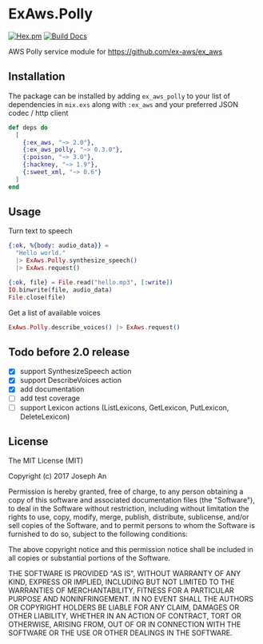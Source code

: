 # ExAws.Polly
[![Hex.pm](https://img.shields.io/hexpm/v/ex_aws_polly.svg)](https://hex.pm/packages/ex_aws_polly)
[![Build Docs](https://img.shields.io/badge/hexdocs-release-blue.svg)](https://hexdocs.pm/ex_aws_polly/ExAws.Polly.html)

AWS Polly service module for https://github.com/ex-aws/ex_aws

## Installation

The package can be installed by adding `ex_aws_polly` to your list of dependencies in `mix.exs`
along with `:ex_aws` and your preferred JSON codec / http client

```elixir
def deps do
  [
    {:ex_aws, "~> 2.0"},
    {:ex_aws_polly, "~> 0.3.0"},
    {:poison, "~> 3.0"},
    {:hackney, "~> 1.9"},
    {:sweet_xml, "~> 0.6"}
  ]
end
```

## Usage

Turn text to speech
```elixir
{:ok, %{body: audio_data}} =
  "Hello world."
  |> ExAws.Polly.synthesize_speech()
  |> ExAws.request()

{:ok, file} = File.read("hello.mp3", [:write])
IO.binwrite(file, audio_data)
File.close(file)
```

Get a list of available voices
```elixir
ExAws.Polly.describe_voices() |> ExAws.request()
```

## Todo before 2.0 release

- [x] support SynthesizeSpeech action
- [x] support DescribeVoices action
- [x] add documentation
- [ ] add test coverage
- [ ] support Lexicon actions (ListLexicons, GetLexicon, PutLexicon, DeleteLexicon)

## License

The MIT License (MIT)

Copyright (c) 2017 Joseph An

Permission is hereby granted, free of charge, to any person obtaining a copy
of this software and associated documentation files (the "Software"), to deal
in the Software without restriction, including without limitation the rights
to use, copy, modify, merge, publish, distribute, sublicense, and/or sell
copies of the Software, and to permit persons to whom the Software is
furnished to do so, subject to the following conditions:

The above copyright notice and this permission notice shall be included in
all copies or substantial portions of the Software.

THE SOFTWARE IS PROVIDED "AS IS", WITHOUT WARRANTY OF ANY KIND, EXPRESS OR
IMPLIED, INCLUDING BUT NOT LIMITED TO THE WARRANTIES OF MERCHANTABILITY,
FITNESS FOR A PARTICULAR PURPOSE AND NONINFRINGEMENT. IN NO EVENT SHALL THE
AUTHORS OR COPYRIGHT HOLDERS BE LIABLE FOR ANY CLAIM, DAMAGES OR OTHER
LIABILITY, WHETHER IN AN ACTION OF CONTRACT, TORT OR OTHERWISE, ARISING FROM,
OUT OF OR IN CONNECTION WITH THE SOFTWARE OR THE USE OR OTHER DEALINGS IN
THE SOFTWARE.
